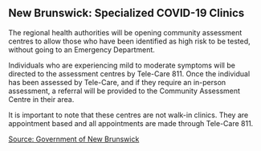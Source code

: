 ## New Brunswick: Specialized COVID-19 Clinics

The regional health authorities will be opening community assessment centres to allow those who have been identified as high risk to be tested, without going to an Emergency Department.

Individuals who are experiencing mild to moderate symptoms will be directed to the assessment centres by Tele-Care 811. Once the individual has been assessed by Tele-Care, and if they require an in-person assessment, a referral will be provided to the Community Assessment Centre in their area.

It is important to note that these centres are not walk-in clinics. They are appointment based and all appointments are made through Tele-Care 811.

[Source: Government of New Brunswick](https://www2.gnb.ca/content/gnb/en/news/news_release.2020.03.0127.html)
